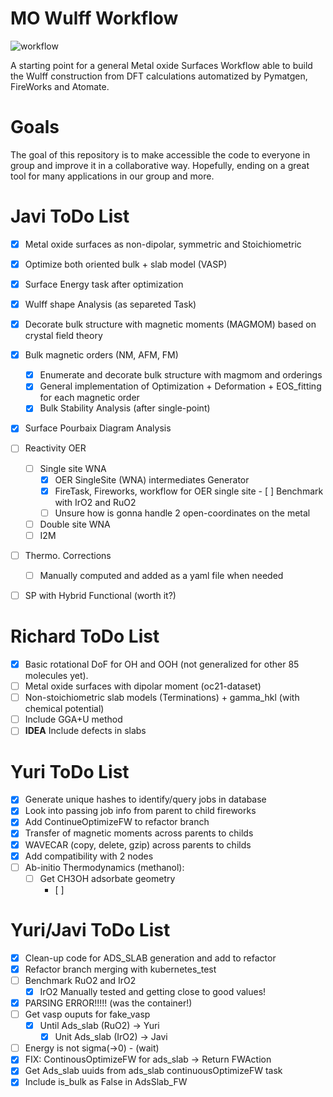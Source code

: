 # MO Wulff Workflow

![workflow](img/MO_Workflow.png)

A starting point for a general Metal oxide Surfaces Workflow able to build the Wulff construction from DFT calculations automatized by Pymatgen, FireWorks and Atomate.

# Goals

The goal of this repository is to make accessible the code to everyone in group and
improve it in a collaborative way. Hopefully, ending on a great tool for many applications
in our group and more.

# Javi ToDo List

- [x] Metal oxide surfaces as non-dipolar, symmetric and Stoichiometric
- [x] Optimize both oriented bulk + slab model (VASP)
- [x] Surface Energy task after optimization
- [x] Wulff shape Analysis (as separeted Task)
- [x] Decorate bulk structure with magnetic moments (MAGMOM) based on crystal field theory
- [x] Bulk magnetic orders (NM, AFM, FM)
	- [x] Enumerate and decorate bulk structure with magmom and orderings
	- [x] General implementation of Optimization + Deformation + EOS_fitting for each magnetic order
	- [x] Bulk Stability Analysis (after single-point)
- [x] Surface Pourbaix Diagram Analysis
- [ ] Reactivity OER
	- [ ] Single site WNA
		- [x] OER SingleSite (WNA) intermediates Generator
		- [x] FireTask, Fireworks, workflow for OER single site
                - [ ] Benchmark with IrO2 and RuO2
		- [ ] Unsure how is gonna handle 2 open-coordinates on the metal
	- [ ] Double site WNA
	- [ ] I2M
- [ ] Thermo. Corrections
	- [ ] Manually computed and added as a yaml file when needed
- [ ] SP with Hybrid Functional (worth it?)


# Richard ToDo List

- [x] Basic rotational DoF for OH and OOH (not generalized for other 85 molecules yet).
- [ ] Metal oxide surfaces with dipolar moment (oc21-dataset)
- [ ] Non-stoichiometric slab models (Terminations) + gamma_hkl (with chemical potential)
- [ ] Include GGA+U method
- [ ] **IDEA** Include defects in slabs

# Yuri ToDo List

- [x] Generate unique hashes to identify/query jobs in database
- [x] Look into passing job info from parent to child fireworks
- [x] Add ContinueOptimizeFW to refactor branch
- [x] Transfer of magnetic moments across parents to childs
- [x] WAVECAR (copy, delete, gzip) across parents to childs
- [x] Add compatibility with 2 nodes
- [ ] Ab-initio Thermodynamics (methanol):
	- [ ] Get CH3OH adsorbate geometry
        - [ ] 

# Yuri/Javi ToDo List

- [x] Clean-up code for ADS_SLAB generation and add to refactor
- [x] Refactor branch merging with kubernetes_test
- [ ] Benchmark RuO2 and IrO2
	- [x] IrO2 Manually tested and getting close to good values!
- [x] PARSING ERROR!!!!! (was the container!)
- [ ] Get vasp ouputs for fake_vasp
	- [x] Until Ads_slab (RuO2) -> Yuri
        - [x] Unit Ads_slab (IrO2) -> Javi
- [ ] Energy is not sigma(->0) - (wait)
- [x] FIX: ContinousOptimizeFW for ads_slab -> Return FWAction
- [x] Get Ads_slab uuids from ads_slab continuousOptimizeFW task
- [x] Include is_bulk as False in AdsSlab_FW
